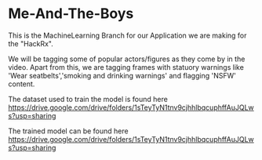 # Me-And-The-Boys
This is the MachineLearning Branch for our Application we are making for the "HackRx".

We will be tagging some of popular actors/figures as they come by in the video.
Apart from this, we are tagging frames with statuory warnings like 'Wear seatbelts','smoking and drinking warnings' and flagging 'NSFW' content.

The dataset used to train the model is found here https://drive.google.com/drive/folders/1sTeyTyN1tnv9cjhhlbqcuphffAuJQLws?usp=sharing

The trained model can be found here https://drive.google.com/drive/folders/1sTeyTyN1tnv9cjhhlbqcuphffAuJQLws?usp=sharing
